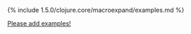 {% include 1.5.0/clojure.core/macroexpand/examples.md %}

[Please add examples!](https://github.com/arrdem/grimoire/edit/master/_includes/1.6.0/clojure.core/macroexpand/examples.md)
